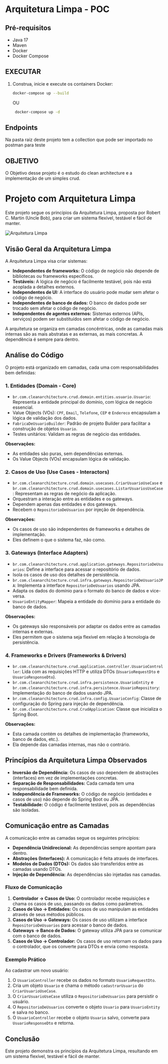 # Arquitetura Limpa - POC

## Pré-requisitos

- Java 17
- Maven
- Docker
- Docker Compose

## EXECUTAR

1. Construa, inicie e execute os containers Docker:
    ```sh
    docker-compose up --build 
    ```
   OU
   ```sh
    docker-compose up -d 
    ```

## Endpoints

Na pasta raiz deste projeto tem a collection que pode ser importado no postman para teste

## OBJETIVO

O Objetivo desse projeto é o estudo do clean architecture e a implementação de um simples crud.

# Projeto com Arquitetura Limpa

Este projeto segue os princípios da Arquitetura Limpa, proposta por Robert C. Martin (Uncle Bob), para criar um sistema flexível, testável e fácil de manter.

![Arquitetura Limpa](arquiteturalimpa.png)

## Visão Geral da Arquitetura Limpa

A Arquitetura Limpa visa criar sistemas:

* **Independentes de frameworks:** O código de negócio não depende de bibliotecas ou frameworks específicos.
* **Testáveis:** A lógica de negócio é facilmente testável, pois não está acoplada a detalhes externos.
* **Independentes de UI:** A interface do usuário pode mudar sem afetar o código de negócio.
* **Independentes de banco de dados:** O banco de dados pode ser trocado sem afetar o código de negócio.
* **Independentes de agentes externos:** Sistemas externos (APIs, serviços) podem ser substituídos sem afetar o código de negócio.

A arquitetura se organiza em camadas concêntricas, onde as camadas mais internas são as mais abstratas e as externas, as mais concretas. A dependência é sempre para dentro.

## Análise do Código

O projeto está organizado em camadas, cada uma com responsabilidades bem definidas:

### 1. Entidades (Domain - Core)

* `br.com.cleanarchitecture.crud.domain.entities.usuario.Usuario`: Representa a entidade principal do domínio, com lógica de negócio essencial.
* Value Objects (VOs): `CPF`, `Email`, `Telefone`, `CEP` e `Endereco` encapsulam a lógica de validação dos dados.
* `FabricaDeUsuarioBuilder`: Padrão de projeto Builder para facilitar a construção de objetos `Usuario`.
* Testes unitários: Validam as regras de negócio das entidades.

**Observações:**

* As entidades são puras, sem dependências externas.
* Os Value Objects (VOs) encapsulam lógica de validação.

### 2. Casos de Uso (Use Cases - Interactors)

* `br.com.cleanarchitecture.crud.domain.usecases.CriarUsuarioUseCase` e `br.com.cleanarchitecture.crud.domain.usecases.ListarUsuariosUseCase`: Representam as regras de negócio da aplicação.
* Orquestram a interação entre as entidades e os gateways.
* Dependem apenas das entidades e dos gateways.
* Recebem o `RepositorioDeUsuarios` por injeção de dependência.

**Observações:**

* Os casos de uso são independentes de frameworks e detalhes de implementação.
* Eles definem o que o sistema faz, não como.

### 3. Gateways (Interface Adapters)

* `br.com.cleanarchitecture.crud.application.gateways.RepositorioDeUsuarios`: Define a interface para acessar o repositório de dados.
* Isola os casos de uso dos detalhes de persistência.
* `br.com.cleanarchitecture.crud.infra.gateways.RepositorioDeUsuarioJPA`: Implementa a interface `RepositorioDeUsuarios` usando JPA.
* Adapta os dados do domínio para o formato do banco de dados e vice-versa.
* `UsuarioEntityMapper`: Mapeia a entidade do domínio para a entidade do banco de dados.

**Observações:**

* Os gateways são responsáveis por adaptar os dados entre as camadas internas e externas.
* Eles permitem que o sistema seja flexível em relação à tecnologia de persistência.

### 4. Frameworks e Drivers (Frameworks & Drivers)

* `br.com.cleanarchitecture.crud.application.controller.UsuarioController`: Lida com as requisições HTTP e utiliza DTOs (`UsuarioRequestDto` e `UsuarioResponseDto`).
* `br.com.cleanarchitecture.crud.infra.persistence.UsuarioEntity` e `br.com.cleanarchitecture.crud.infra.persistence.UsuarioRepository`: Implementação do banco de dados usando JPA.
* `br.com.cleanarchitecture.crud.infra.config.UsuarioConfig`: Classe de configuração do Spring para injeção de dependência.
* `br.com.cleanarchitecture.crud.CrudApplication`: Classe que inicializa o Spring Boot.

**Observações:**

* Esta camada contém os detalhes de implementação (frameworks, banco de dados, etc.).
* Ela depende das camadas internas, mas não o contrário.

## Princípios da Arquitetura Limpa Observados

* **Inversão de Dependência:** Os casos de uso dependem de abstrações (interfaces) em vez de implementações concretas.
* **Separação de Responsabilidades:** Cada camada tem uma responsabilidade bem definida.
* **Independência de Frameworks:** O código de negócio (entidades e casos de uso) não depende do Spring Boot ou JPA.
* **Testabilidade:** O código é facilmente testável, pois as dependências são isoladas.

## Comunicação entre as Camadas

A comunicação entre as camadas segue os seguintes princípios:

* **Dependência Unidirecional:** As dependências sempre apontam para dentro.
* **Abstrações (Interfaces):** A comunicação é feita através de interfaces.
* **Modelos de Dados (DTOs):** Os dados são transferidos entre as camadas usando DTOs.
* **Injeção de Dependência:** As dependências são injetadas nas camadas.

### Fluxo de Comunicação

1.  **Controlador → Casos de Uso:** O controlador recebe requisições e chama os casos de uso, passando os dados como parâmetros.
2.  **Casos de Uso → Entidades:** Os casos de uso manipulam as entidades através de seus métodos públicos.
3.  **Casos de Uso → Gateways:** Os casos de uso utilizam a interface `RepositorioDeUsuarios` para acessar o banco de dados.
4.  **Gateways → Banco de Dados:** O gateway utiliza JPA para se comunicar com o banco de dados.
5.  **Casos de Uso → Controlador:** Os casos de uso retornam os dados para o controlador, que os converte para DTOs e envia como resposta.

### Exemplo Prático

Ao cadastrar um novo usuário:

1.  O `UsuarioController` recebe os dados no formato `UsuarioRequestDto`.
2.  Cria um objeto `Usuario` e chama o método `cadastrarUsuario` do `CriarUsuarioUseCase`.
3.  O `CriarUsuarioUseCase` utiliza o `RepositorioDeUsuarios` para persistir o usuário.
4.  O `RepositorioDeUsuarios` converte o objeto `Usuario` para `UsuarioEntity` e salva no banco.
5.  O `UsuarioController` recebe o objeto `Usuario` salvo, converte para `UsuarioResponseDto` e retorna.

## Conclusão

Este projeto demonstra os princípios da Arquitetura Limpa, resultando em um sistema flexível, testável e fácil de manter.